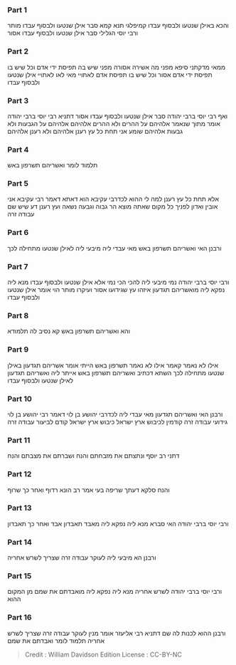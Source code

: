 
### Part 1
והכא באילן שנטעו ולבסוף עבדו קמיפלגי תנא קמא סבר אילן שנטעו ולבסוף עבדו מותר ורבי יוסי הגלילי סבר אילן שנטעו ולבסוף עבדו אסור

### Part 2
ממאי מדקתני סיפא מפני מה אשירה אסורה מפני שיש בה תפיסת ידי אדם וכל שיש בו תפיסת ידי אדם אסור וכל שיש בו תפיסת אדם לאתויי מאי לאו לאתויי אילן שנטעו ולבסוף עבדו

### Part 3
ואף רבי יוסי ברבי יהודה סבר אילן שנטעו ולבסוף עבדו אסור דתניא רבי יוסי ברבי יהודה אומר מתוך שנאמר אלהיהם על ההרים ולא ההרים אלהיהם אלהיהם על הגבעות ולא גבעות אלהיהם שומע אני תחת כל עץ רענן אלהיהם ולא רענן אלהיהם

### Part 4
תלמוד לומר ואשריהם תשרפון באש

### Part 5
אלא תחת כל עץ רענן למה לי ההוא לכדרבי עקיבא הוא דאתא דאמר רבי עקיבא אני אובין ואדון לפניך כל מקום שאתה מוצא הר גבוה וגבעה נשאה ועץ רענן דע שיש שם עבודה זרה

### Part 6
ורבנן האי ואשריהם תשרפון באש מאי עבדי ליה מיבעי ליה לאילן שנטעו מתחילה לכך

### Part 7
ורבי יוסי ברבי יהודה נמי מיבעי ליה להכי הכי נמי אלא אילן שנטעו ולבסוף עבדו מנא ליה נפקא ליה מואשריהם תגדעון איזהו עץ שגידועו אסור ועיקרו מותר הוי אומר אילן שנטעו ולבסוף עבדו

### Part 8
והא ואשריהם תשרפון באש קא נסיב לה תלמודא

### Part 9
אילו לא נאמר קאמר אילו לא נאמר תשרפון באש הייתי אומר אשריהם תגדעון באילן שנטעו מתחילה לכך השתא דכתיב ואשריהם תשרפון באש אייתר ליה ואשריהם תגדעון לאילן שנטעו ולבסוף עבדו

### Part 10
ורבנן האי ואשריהם תגדעון מאי עבדי ליה לכדרבי יהושע בן לוי דאמר רבי יהושע בן לוי גידועי עבודה זרה קודמין לכיבוש ארץ ישראל כיבוש ארץ ישראל קודם לביעור עבודה זרה

### Part 11
דתני רב יוסף ונתצתם את מזבחתם והנח ושברתם את מצבתם והנח

### Part 12
והנח סלקא דעתך שריפה בעי אמר רב הונא רדוף ואחר כך שרוף

### Part 13
ורבי יוסי ברבי יהודה האי סברא מנא ליה נפקא ליה מאבד תאבדון אבד ואחר כך תאבדון

### Part 14
ורבנן הא מיבעי ליה לעוקר עבודה זרה שצריך לשרש אחריה

### Part 15
ורבי יוסי ברבי יהודה לשרש אחריה מנא ליה נפקא ליה מואבדתם את שמם מן המקום ההוא

### Part 16
ורבנן ההוא לכנות לה שם דתניא רבי אליעזר אומר מנין לעוקר עבודה זרה שצריך לשרש אחריה תלמוד לומר ואבדתם את שמם

>Credit : William Davidson Edition
>License : CC-BY-NC